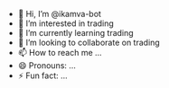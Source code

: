 - 👋 Hi, I’m @ikamva-bot
- 👀 I’m interested in trading
- 🌱 I’m currently learning trading
- 💞️ I’m looking to collaborate on trading
- 📫 How to reach me ...
- 😄 Pronouns: ...
- ⚡ Fun fact: ...

<!---
ikamva-bot/ikamva-bot is a ✨ special ✨ repository because its `README.md` (this file) appears on your GitHub profile.
You can click the Preview link to take a look at your changes.
--->
